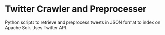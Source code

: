 # Twitter Crawler and Preprocesser
Python scripts to retrieve and preprocess tweets in JSON format to index on Apache Solr. Uses Twitter API.
